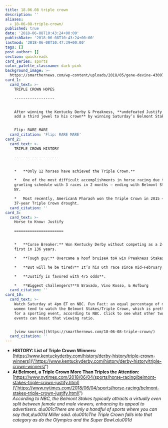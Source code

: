 ```yaml
---
title: 18.06.08 triple crown
description: ''
aliases:
  - 18-06-08-triple-crown/
published: true
date: '2018-06-08T10:43:24+00:00'
publishDate: '2018-06-08T10:43:24+00:00'
lastmod: '2018-06-08T10:47:39+00:00'
tags: []
post_author: []
section: quickreads
card_series: sports
color_palette_classname: dark-pink
background_image: >-
  https://smarthernews.com/wp-content/uploads/2018/05/gene-devine-430971-unsplash-scaled.jpg
card_1:
  card_text: >-
    TRIPLE CROWN HOPES

    ------------------


    After winning the Kentucky Derby & Preakness, **undefeated Justify looks to
    add a third jewel to his crown** by winning Saturday’s Belmont Stakes.


    Flip: RARE MARE
  card_citation: 'Flip: RARE MARE'
card_2:
  card_text: >-
    TRIPLE CROWN HISTORY

    --------------------


    *   **Only 12 horses have achieved the Triple Crown.**

    *   One of the most difficult accomplishments in horse racing due to
    grueling schedule with 3 races in 2 months – ending with Belmont Stakes in
    NY.

    *   Most recently, AmericanA Pharaoh won the Triple Crown in 2015 – ending a
    37-year Triple Crown drought.
  card_citation: ''
card_3:
  card_text: >-
    Horse to Know: Justify

    ======================


    *   **Curse Breaker:** Won Kentucky Derby without competing as a 2-yr-old, a
    first in 136 years.

    *   **Tough guy:** Overcame a hoof bruiseA toA win Preakness Stakes.

    *   **But will he be tired?** It’s his 6th race since mid-February.

    *   **Justify is favored with 4/5 odds**.

    *   **Biggest challengers?**A Bravado, Vino Rosso, & Hofburg
  card_citation: ''
card_10:
  card_text: >-
    Watch Saturday at 4pm ET on NBC. Fun Fact: an equal percentage of men &
    women tend to watch the Belmont Stakes/Triple Crown, which is pretty rare
    for a sporting event, according to NBC. Click to see what other two sporting
    events can boast that viewing ratio.


    [view sources](https://smarthernews.com/18-06-08-triple-crown/)
  card_citation: ''
---
```

*   **HISTORY: List of Triple Crown Winners:**  
    [https://www.kentuckyderby.com/history/derby-history/triple-crown-winners](\"https://www.kentuckyderby.com/history/derby-history/triple-crown-winners\")
*   **At Belmont, a Triple Crown More Than Triples the Attention:**  
    [https://www.nytimes.com/2018/06/04/sports/horse-racing/belmont-stakes-triple-crown-justify.html](\"https://www.nytimes.com/2018/06/04/sports/horse-racing/belmont-stakes-triple-crown-justify.html\")  
    _According to NBC, the Belmont Stakes typically attracts a virtually even split between female and male viewers, enhancing its appeal to advertisers. a\\u001cThere are only a handful of sports where you can say that,a\\u001d Miller said. a\\u001cThe Triple Crown falls into that category as do the Olympics and the Super Bowl.a\\u001d_